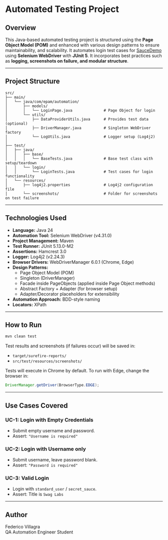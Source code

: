 # Automated Testing Project

## Overview
This Java-based automated testing project is structured using the **Page Object Model (POM)** and enhanced with various design patterns to ensure maintainability, and scalability. It automates login test cases for [SauceDemo](https://www.saucedemo.com/) using **Selenium WebDriver** with **JUnit 5**. It incorporates best practices such as **logging, screenshots on failure, and modular structure**.

---

## Project Structure
```
src/
├── main/
│   └── java/com/epam/automation/
│       ├── models/
│       │   └── LoginPage.java              # Page Object for login
│       └── utils/
│           ├── DataProviderUtils.java      # Provides test data (optional)
│           ├── DriverManager.java          # Singleton WebDriver factory
│           └── LogUtils.java               # Logger setup (Log4j2)
│
├── test/
│   ├── java/
│   │   ├── base/
│   │   │   └── BaseTests.java              # Base test class with setup/teardown
│   │   └── login/
│   │       └── LoginTests.java             # Test cases for login functionality
│   └── resources/
│       ├── log4j2.properties               # Log4j2 configuration file
│       └── screenshots/                    # Folder for screenshots on test failure
```

---

## Technologies Used
- **Language:** Java 24
- **Automation Tool:** Selenium WebDriver (v4.31.0)
- **Project Management:** Maven
- **Test Runner:** JUnit 5.13.0-M2
- **Assertions:** Hamcrest 3.0
- **Logger:** Log4j2 (v2.24.3)
- **Browser Drivers:** WebDriverManager 6.0.1 (Chrome, Edge)
- **Design Patterns:**
  - Page Object Model (POM)
  - Singleton (DriverManager)
  - Facade inside PageObjects (applied inside Page Object methods)
  - Abstract Factory + Adapter (for browser setup)
  - Adapter/Decorator placeholders for extensibility
- **Automation Approach:** BDD-style naming
- **Locators:** XPath

---

## How to Run
```bash
mvn clean test
```

Test results and screenshots (if failures occur) will be saved in:
- `target/surefire-reports/`
- `src/test/resources/screenshots/`

Tests will execute in Chrome by default. To run with Edge, change the browser in:
```java
DriverManager.getDriver(BrowserType.EDGE);
```

---

## Use Cases Covered
### UC-1: Login with Empty Credentials
- Submit empty username and password.
- Assert: `"Username is required"`

### UC-2: Login with Username only
- Submit username, leave password blank.
- Assert: `"Password is required"`

### UC-3: Valid Login
- Login with `standard_user` / `secret_sauce`.
- Assert: Title is `Swag Labs`

---

## Author
Federico Villagra  
QA Automation Engineer Student


